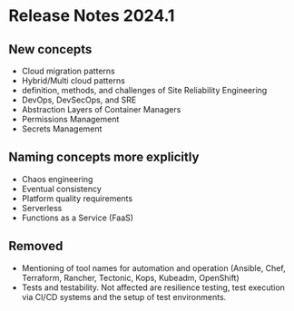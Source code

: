 # Release Notes 2024.1

## New concepts

- Cloud migration patterns
- Hybrid/Multi cloud patterns
- definition, methods, and challenges of Site Reliability Engineering
- DevOps, DevSecOps, and SRE
- Abstraction Layers of Container Managers
- Permissions Management
- Secrets Management

## Naming concepts more explicitly

- Chaos engineering
- Eventual consistency
- Platform quality requirements
- Serverless
- Functions as a Service (FaaS)

## Removed
- Mentioning of tool names for automation and operation (Ansible, Chef, Terraform, Rancher, Tectonic, Kops, Kubeadm, OpenShift)
- Tests and testability. Not affected are resilience testing, test execution via CI/CD systems and the setup of test environments.
